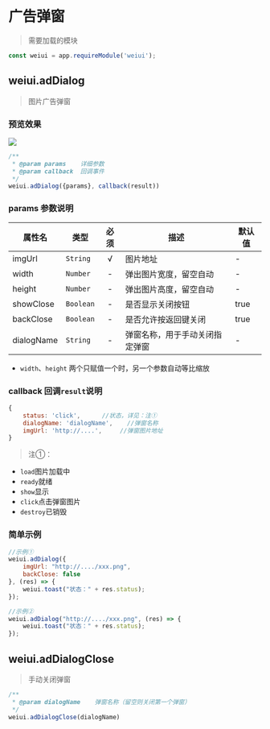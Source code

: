 # 广告弹窗

> 需要加载的模块

```js
const weiui = app.requireModule('weiui');
```

## weiui.adDialog

> 图片广告弹窗

### 预览效果

![](./media/ezgif-1-459e6f8c95.gif)

```js
/**
 * @param params    详细参数
 * @param callback  回调事件
 */
weiui.adDialog({params}, callback(result))
```

### params 参数说明

| 属性名 | 类型 | 必须 | 描述 | 默认值 |
| --- | --- | :-: | --- | --- |
| imgUrl | `String` | √ | 图片地址 | - |
| width | `Number` | - | 弹出图片宽度，留空自动 | - |
| height | `Number` | - | 弹出图片高度，留空自动 | - |
| showClose | `Boolean` | - | 是否显示关闭按钮 | true |
| backClose | `Boolean` | - | 是否允许按返回键关闭 | true |
| dialogName | `String` | - | 弹窗名称，用于手动关闭指定弹窗 | - |

* `width`、`height` 两个只赋值一个时，另一个参数自动等比缩放

### callback 回调`result`说明

```js
{
    status: 'click',      //状态，详见：注①
    dialogName: 'dialogName',    //弹窗名称
    imgUrl: 'http://....',     //弹窗图片地址
}
```

> 注①：

- `load`图片加载中
- `ready`就绪
- `show`显示
- `click`点击弹窗图片
- `destroy`已销毁

### 简单示例

```js
//示例①
weiui.adDialog({
    imgUrl: "http://..../xxx.png",
    backClose: false
}, (res) => {
    weiui.toast("状态：" + res.status);
});

//示例②
weiui.adDialog("http://..../xxx.png", (res) => {
    weiui.toast("状态：" + res.status);
});
```

## weiui.adDialogClose

> 手动关闭弹窗

```js
/**
 * @param dialogName    弹窗名称（留空则关闭第一个弹窗）
 */
weiui.adDialogClose(dialogName)
```



